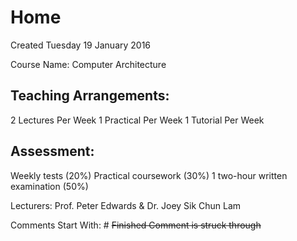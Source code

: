 # Home
Created Tuesday 19 January 2016

Course Name: Computer Architecture


Teaching Arrangements:
----------------------
2 Lectures Per Week
1 Practical Per Week
1 Tutorial Per Week


Assessment:
-----------
Weekly tests (20%)
Practical coursework (30%)
1 two-hour written examination (50%)

Lecturers: Prof. Peter Edwards  & Dr. Joey Sik Chun Lam

Comments Start With: #
~~Finished Comment is struck through~~  

